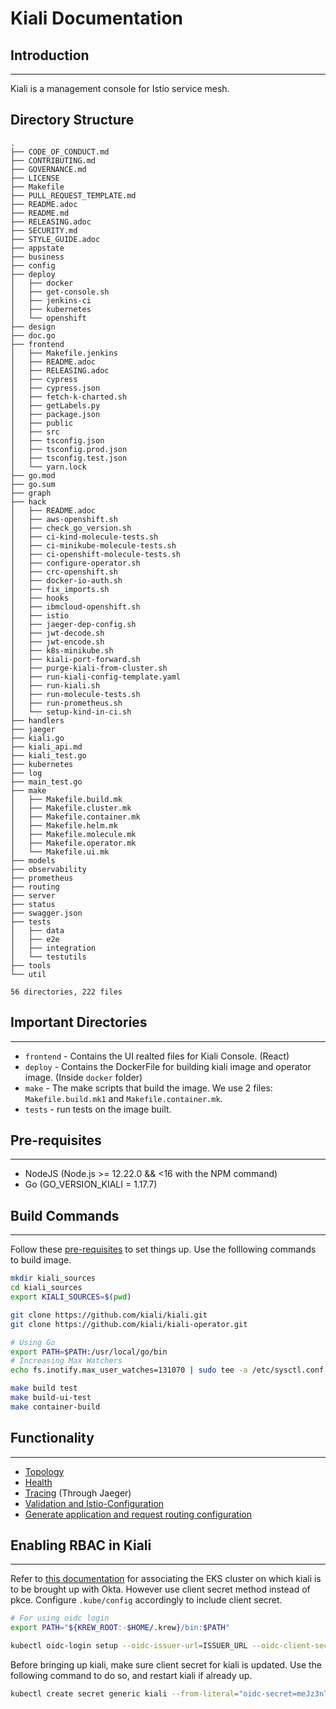 # Kiali Documentation

## Introduction
______
Kiali is a management console for Istio service mesh.

## Directory Structure

```
.
├── CODE_OF_CONDUCT.md
├── CONTRIBUTING.md
├── GOVERNANCE.md
├── LICENSE
├── Makefile
├── PULL_REQUEST_TEMPLATE.md
├── README.adoc
├── README.md
├── RELEASING.adoc
├── SECURITY.md
├── STYLE_GUIDE.adoc
├── appstate
├── business
├── config
├── deploy
│   ├── docker
│   ├── get-console.sh
│   ├── jenkins-ci
│   ├── kubernetes
│   └── openshift
├── design
├── doc.go
├── frontend
│   ├── Makefile.jenkins
│   ├── README.adoc
│   ├── RELEASING.adoc
│   ├── cypress
│   ├── cypress.json
│   ├── fetch-k-charted.sh
│   ├── getLabels.py
│   ├── package.json
│   ├── public
│   ├── src
│   ├── tsconfig.json
│   ├── tsconfig.prod.json
│   ├── tsconfig.test.json
│   └── yarn.lock
├── go.mod
├── go.sum
├── graph
├── hack
│   ├── README.adoc
│   ├── aws-openshift.sh
│   ├── check_go_version.sh
│   ├── ci-kind-molecule-tests.sh
│   ├── ci-minikube-molecule-tests.sh
│   ├── ci-openshift-molecule-tests.sh
│   ├── configure-operator.sh
│   ├── crc-openshift.sh
│   ├── docker-io-auth.sh
│   ├── fix_imports.sh
│   ├── hooks
│   ├── ibmcloud-openshift.sh
│   ├── istio
│   ├── jaeger-dep-config.sh
│   ├── jwt-decode.sh
│   ├── jwt-encode.sh
│   ├── k8s-minikube.sh
│   ├── kiali-port-forward.sh
│   ├── purge-kiali-from-cluster.sh
│   ├── run-kiali-config-template.yaml
│   ├── run-kiali.sh
│   ├── run-molecule-tests.sh
│   ├── run-prometheus.sh
│   └── setup-kind-in-ci.sh
├── handlers
├── jaeger
├── kiali.go
├── kiali_api.md
├── kiali_test.go
├── kubernetes
├── log
├── main_test.go
├── make
│   ├── Makefile.build.mk
│   ├── Makefile.cluster.mk
│   ├── Makefile.container.mk
│   ├── Makefile.helm.mk
│   ├── Makefile.molecule.mk
│   ├── Makefile.operator.mk
│   └── Makefile.ui.mk
├── models
├── observability
├── prometheus
├── routing
├── server
├── status
├── swagger.json
├── tests
│   ├── data
│   ├── e2e
│   ├── integration
│   └── testutils
├── tools
└── util

56 directories, 222 files
```

## Important Directories
______
- `frontend` - Contains the UI realted files for Kiali Console. (React)
- `deploy` - Contains the DockerFile for building kiali image and operator image. (Inside `docker` folder)
- `make` - The make scripts that build the image. We use 2 files: `Makefile.build.mk1` and `Makefile.container.mk`.
- `tests` - run tests on the image built.

## Pre-requisites
_____
- NodeJS (Node.js >= 12.22.0 && <16 with the NPM command)
- Go (GO_VERSION_KIALI = 1.17.7)

## Build Commands
____

Follow these [pre-requisites](https://github.com/CAI-TECHNOLOGIES/kiali/blob/master/README_old.adoc#developer-setup) to set things up.
Use the folllowing commands to build image.

```bash
mkdir kiali_sources
cd kiali_sources
export KIALI_SOURCES=$(pwd)

git clone https://github.com/kiali/kiali.git
git clone https://github.com/kiali/kiali-operator.git

# Using Go
export PATH=$PATH:/usr/local/go/bin
# Increasing Max Watchers
echo fs.inotify.max_user_watches=131070 | sudo tee -a /etc/sysctl.conf && sudo sysctl -p

make build test
make build-ui-test
make container-build

```

## Functionality
____

- [Topology](https://kiali.io/docs/features/topology/)
- [Health](https://kiali.io/docs/features/health/)
- [Tracing](https://kiali.io/docs/features/tracing/) (Through Jaeger)
- [Validation and Istio-Configuration](https://kiali.io/docs/features/validations/)
- [Generate application and request routing configuration](https://kiali.io/docs/features/wizards/) 

## Enabling RBAC in Kiali
____

Refer to [this documentation](https://developer.okta.com/blog/2021/10/08/secure-access-to-aws-eks) for associating the EKS cluster on which kiali is to be brought up with Okta. However use client secret method instead of pkce. Configure `.kube/config` accordingly to include client secret.

```bash
# For using oidc login
export PATH="${KREW_ROOT:-$HOME/.krew}/bin:$PATH"

kubectl oidc-login setup --oidc-issuer-url=ISSUER_URL --oidc-client-secret=CLIENT_SECRET --oidc-client-id=CLIENT_ID
```

Before bringing up kiali, make sure client secret for kiali is updated. Use the following command to do so, and restart kiali if already up.

```bash
kubectl create secret generic kiali --from-literal="oidc-secret=meJz3nTIybneGksCvHcpT2UnvIDPX_1ThElOU9Zb" -n istio-system
```
